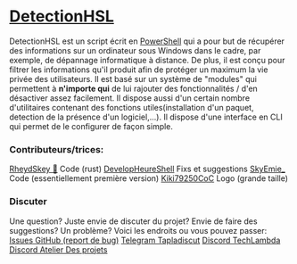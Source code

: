 # [DetectionHSL](https://github.com/woomy4680-exe/DetectionHSL) 
DetectionHSL est un script écrit en [PowerShell](https://github.com/powershell/powershell) qui a pour but de récupérer des informations sur un ordinateur sous Windows dans le cadre, par exemple, de dépannage informatique à distance. De plus, il est conçu pour filtrer les informations qu'il produit afin de protéger un maximum la vie privée des utilisateurs. Il est basé sur un système de "modules" qui permettent à **n'importe qui** de lui rajouter des fonctionnalités / d'en désactiver assez facilement. Il dispose aussi d'un certain nombre d'utilitaires contenant des fonctions utiles(installation d'un paquet, detection de la présence d'un logiciel,...). Il dispose d'une interface en CLI qui permet de le configurer de façon simple.
### Contributeurs/trices:
[RheydSkey 🍪](https://github.com/Rheydskey) Code (rust)
[DevelopHeureShell](https://github.com/DevelopHeureShell) Fixs et suggestions
[SkyEmie_](https://github.com/SkyEmie) Code (essentiellement première version)
[Kiki79250CoC](https://twitter.com/Kiki79250CoC) Logo (grande taille)

### Discuter
Une question? Juste envie de discuter du projet? Envie de faire des suggestions? Un problème? Voici les endroits ou vous pouvez passer:
[Issues GitHub (report de bug)](https://github.com/DetectionHSL/DetectionHSL/issues)
[Telegram Tapladiscut](https://t.me/woomy4680)
[Discord TechLambda](https://discord.gg/ARQGTS9)
[Discord Atelier Des projets](https://discord.gg/wNcrRpD)